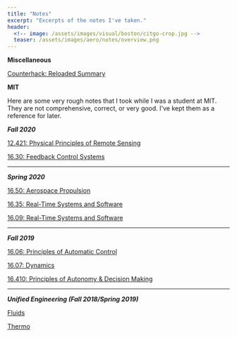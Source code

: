 ```yaml
---
title: "Notes"
excerpt: "Excerpts of the notes I've taken."
header:
  <!-- image: /assets/images/visual/boston/citgo-crop.jpg -->
  teaser: /assets/images/aero/notes/overview.png
---
```

**Miscellaneous**

[Counterhack: Reloaded Summary](/assets/counterhack_reloaded.html)

**MIT**

Here are some very rough notes that I took while I was a student at MIT. They are not comprehensive, correct, or very good. I've kept them as a reference for later.

***Fall 2020*** 

[12.421: Physical Principles of Remote Sensing](https://www.dropbox.com/s/g5xdvlxu976h693/12_421.pdf?dl=0)

[16.30: Feedback Control Systems](https://www.dropbox.com/s/3lbzk8vjm2cvve7/16_30.pdf?dl=0) 

_____

***Spring 2020*** 

[16.50: Aerospace Propulsion](https://www.dropbox.com/s/d4hxc5virykkrqc/16_50.pdf?dl=0) 

[16.35: Real-Time Systems and Software](https://www.dropbox.com/s/4c9380wpr334i7f/16_35.pdf?dl=0) 

[16.09: Real-Time Systems and Software](https://www.dropbox.com/s/5np2tm3cfbb7uyk/16_09.pdf?dl=0) 

____
***Fall 2019***

[16.06: Principles of Automatic Control](https://www.dropbox.com/s/uv238vrj03k2jso/16_06.pdf?dl=0)

[16.07: Dynamics](https://www.dropbox.com/s/2ffme9ej66f87df/16_07.pdf?dl=0)

[16.410: Principles of Autonomy \& Decision Making](https://www.dropbox.com/s/lfgvfqjc4j4p185/16_410.pdf?dl=0)

____
***Unified Engineering (Fall 2018/Spring 2019)***

[Fluids](https://www.dropbox.com/s/7gzemxzlwq4l36o/Fluids.pdf?dl=0)

[Thermo](https://www.dropbox.com/s/995jnbi2hpxffla/Thermo.pdf?dl=0)


